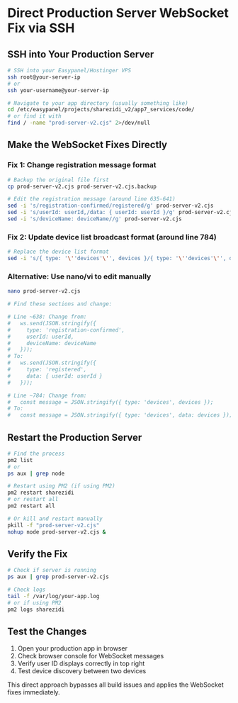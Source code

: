 # Direct Production Server WebSocket Fix via SSH

## SSH into Your Production Server
```bash
# SSH into your Easypanel/Hostinger VPS
ssh root@your-server-ip
# or
ssh your-username@your-server-ip

# Navigate to your app directory (usually something like)
cd /etc/easypanel/projects/sharezidi_v2/app7_services/code/
# or find it with
find / -name "prod-server-v2.cjs" 2>/dev/null
```

## Make the WebSocket Fixes Directly

### Fix 1: Change registration message format
```bash
# Backup the original file first
cp prod-server-v2.cjs prod-server-v2.cjs.backup

# Edit the registration message (around line 635-641)
sed -i 's/registration-confirmed/registered/g' prod-server-v2.cjs
sed -i 's/userId: userId,/data: { userId: userId }/g' prod-server-v2.cjs
sed -i 's/deviceName: deviceName//g' prod-server-v2.cjs
```

### Fix 2: Update device list broadcast format (around line 784)
```bash
# Replace the device list format
sed -i 's/{ type: '\''devices'\'', devices }/{ type: '\''devices'\'', data: devices }/g' prod-server-v2.cjs
```

### Alternative: Use nano/vi to edit manually
```bash
nano prod-server-v2.cjs

# Find these sections and change:

# Line ~638: Change from:
#   ws.send(JSON.stringify({
#     type: 'registration-confirmed',
#     userId: userId,
#     deviceName: deviceName
#   }));
# To:
#   ws.send(JSON.stringify({
#     type: 'registered',
#     data: { userId: userId }
#   }));

# Line ~784: Change from:
#   const message = JSON.stringify({ type: 'devices', devices });
# To:
#   const message = JSON.stringify({ type: 'devices', data: devices });
```

## Restart the Production Server
```bash
# Find the process
pm2 list
# or
ps aux | grep node

# Restart using PM2 (if using PM2)
pm2 restart sharezidi
# or restart all
pm2 restart all

# Or kill and restart manually
pkill -f "prod-server-v2.cjs"
nohup node prod-server-v2.cjs &
```

## Verify the Fix
```bash
# Check if server is running
ps aux | grep prod-server-v2.cjs

# Check logs
tail -f /var/log/your-app.log
# or if using PM2
pm2 logs sharezidi
```

## Test the Changes
1. Open your production app in browser
2. Check browser console for WebSocket messages
3. Verify user ID displays correctly in top right
4. Test device discovery between two devices

This direct approach bypasses all build issues and applies the WebSocket fixes immediately.